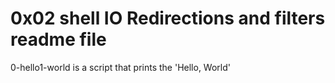 # 0x02 shell IO Redirections and filters readme file
0-hello1-world is a script that prints the 'Hello, World'
